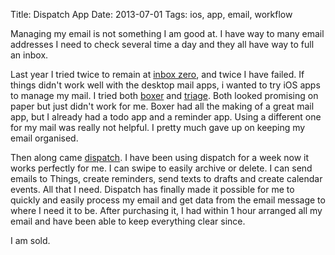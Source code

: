 Title: Dispatch App
Date: 2013-07-01
Tags: ios, app, email, workflow

Managing my email is not something I am good at. I have way to many email addresses I need to check several time a day and they all have way to full an inbox. 

Last year I tried twice to remain at [inbox zero](http://www.43folders.com/2007/07/25/merlins-inbox-zero-talk), and twice I have failed. If things didn't work well with the desktop mail apps, i wanted to try iOS apps to manage my mail. I tried both [boxer](http://getboxer.com) and [triage](http://www.triage.cc). Both looked promising on paper but just didn't work for me. Boxer had all the making of a great mail app, but I already had a todo app and a reminder app. Using a different one for my mail was really not helpful. I pretty much gave up on keeping my email organised.

Then along came [dispatch](http://www.dispatchapp.net). I have been using dispatch for a week now it works perfectly for me. I can swipe to easily archive or delete. I can send emails to Things, create reminders, send texts to drafts and create calendar events. All that I need. Dispatch has finally made it possible for me to quickly and easily process my email and get data from the email message to where I need it to be. After purchasing it, I had within 1 hour arranged all my email and have been able to keep everything clear since.

I am sold.